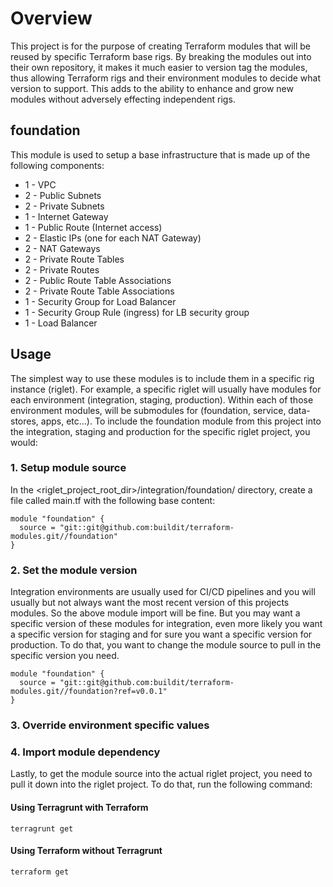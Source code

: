 # Overview

This project is for the purpose of creating Terraform modules that will be reused by specific Terraform base rigs. By breaking the modules out into their own repository, it makes it much easier to version tag the modules, thus allowing Terraform rigs and their environment modules to decide what version to support. This adds to the ability to enhance and grow new modules without adversely effecting independent rigs.

## foundation

This module is used to setup a base infrastructure that is made up of the following components:

* 1 - VPC
* 2 - Public Subnets
* 2 - Private Subnets
* 1 - Internet Gateway
* 1 - Public Route (Internet access)
* 2 - Elastic IPs (one for each NAT Gateway)
* 2 - NAT Gateways
* 2 - Private Route Tables
* 2 - Private Routes
* 2 - Public Route Table Associations
* 2 - Private Route Table Associations
* 1 - Security Group for Load Balancer
* 1 - Security Group Rule (ingress) for LB security group
* 1 - Load Balancer

## Usage

The simplest way to use these modules is to include them in a specific rig instance (riglet). For example, a specific riglet will usually have modules for each environment (integration, staging, production). Within each of those environment modules, will be submodules for (foundation, service, data-stores, apps, etc...). To include the foundation module from this project into the integration, staging and production for the specific riglet project, you would:

### 1. Setup module source

In the <riglet_project_root_dir>/integration/foundation/ directory, create a file called main.tf with the following base content:

```
module "foundation" {
  source = "git::git@github.com:buildit/terraform-modules.git//foundation"
}
```

### 2. Set the module version

Integration environments are usually used for CI/CD pipelines and you will usually but not always want the most recent version of this projects modules. So the above module import will be fine. But you may want a specific version of these modules for integration, even more likely you want a specific version for staging and for sure you want a specific version for production. To do that, you want to change the module source to pull in the specific version you need.

```
module "foundation" {
  source = "git::git@github.com:buildit/terraform-modules.git//foundation?ref=v0.0.1"
}
```

### 3. Override environment specific values

### 4. Import module dependency

Lastly, to get the module source into the actual riglet project, you need to pull it down into the riglet project. To do that, run the following command:

#### Using Terragrunt with Terraform

```
terragrunt get
```

#### Using Terraform without Terragrunt

```
terraform get
```

